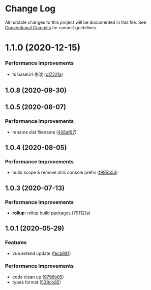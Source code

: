 # Change Log

All notable changes to this project will be documented in this file.
See [Conventional Commits](https://conventionalcommits.org) for commit guidelines.

# 1.1.0 (2020-12-15)


### Performance Improvements

* ts baseUrl 修改 ([c1722fa](https://github.com/aceHubert/vue-async/commit/c1722fa33d902ca680cfa04544f606948b5f9373))



## 1.0.8 (2020-09-30)



## 1.0.5 (2020-08-07)


### Performance Improvements

* rename dist filename ([468af87](https://github.com/aceHubert/vue-async/commit/468af875d596d11942e1c65af582f218b99ace38))



## 1.0.4 (2020-08-05)


### Performance Improvements

* build scope & remove utils console prefix ([f995b5d](https://github.com/aceHubert/vue-async/commit/f995b5d0e111684e3b9d2e7c8bd31c89a23cf789))



## 1.0.3 (2020-07-13)


### Performance Improvements

* **rollup:** rollup build packages ([791121a](https://github.com/aceHubert/vue-async/commit/791121a1b1cb3bbc19f03f0d6d79872f30148e83))



## 1.0.1 (2020-05-29)


### Features

* vue.extend update ([fecb881](https://github.com/aceHubert/vue-async/commit/fecb881df25e6deaba4172d82291c83269707ced))


### Performance Improvements

* code clean up ([9796b85](https://github.com/aceHubert/vue-async/commit/9796b85a6e6f7d19e05322e66c63314630704074))
* types format ([538cb85](https://github.com/aceHubert/vue-async/commit/538cb8538c25566b3cd976c00cf55db06b33eecf))
